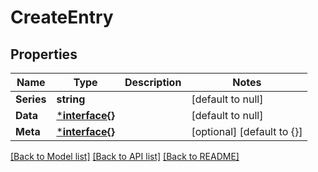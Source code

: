 # CreateEntry

## Properties
Name | Type | Description | Notes
------------ | ------------- | ------------- | -------------
**Series** | **string** |  | [default to null]
**Data** | [***interface{}**](interface{}.md) |  | [default to null]
**Meta** | [***interface{}**](interface{}.md) |  | [optional] [default to {}]

[[Back to Model list]](../README.md#documentation-for-models) [[Back to API list]](../README.md#documentation-for-api-endpoints) [[Back to README]](../README.md)

